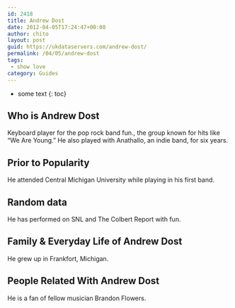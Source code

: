 ```yaml
---
id: 2418
title: Andrew Dost
date: 2012-04-05T17:24:47+00:00
author: chito
layout: post
guid: https://ukdataservers.com/andrew-dost/
permalink: /04/05/andrew-dost
tags:
 - show love
category: Guides
---
```


* some text
{: toc}


## Who is  Andrew Dost
                  
                  
                  
Keyboard player for the pop rock band fun., the group known for hits like &#8220;We Are Young.&#8221; He also played with Anathallo, an indie band, for six years.
                  
                
                
                
## Prior to Popularity 
                  
                  
                  
He attended Central Michigan University while playing in his first band.
                  
                
                
                
## Random data 
                  
                  
                  
He has performed on SNL and The Colbert Report with fun.
                  
                
                
                
## Family & Everyday Life of Andrew Dost
                  
                  
                  
He grew up in Frankfort, Michigan.
                  
                
                
                
## People Related With  Andrew Dost
                  
                  
                  
He is a fan of fellow musician Brandon Flowers.
                  
                
              
            
          
          
          
    
    
  
